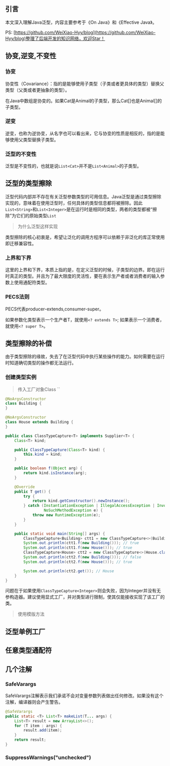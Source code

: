 ## 引言

本文深入理解Java泛型，内容主要参考于《On Java》和《Effective Java》。

PS: [https://github.com/WeiXiao-Hyy/blog](https://github.com/WeiXiao-Hyy/blog)整理了后端开发的知识网络，欢迎Star！

## 协变,逆变,不变性

### 协变

协变性（Covariance）：指的是能够使用子类型（子类或者更具体的类型）替换父类型（父类或者更抽象的类型）。

在Java中数组是协变的。如果Cat是Animal的子类型，那么Cat[]也是Animal[]的子类型。

### 逆变

逆变，也称为逆协变，从名字也可以看出来，它与协变的性质是相反的，指的是能够使用父类型替换子类型。

### 泛型的不变性

泛型是不变性的，也就是说`List<Cat>`并不是`List<Animal>`的子类型。

## 泛型的类型擦除

泛型代码内部并不存在有关泛型参数类型的可用信息。Java泛型是通过类型擦除实现的，意味着在使用泛型时，任何具体的类型信息都将被擦除。因此`List<String>`和`List<Integer>`是在运行时是相同的类型，两者的类型都被“擦除”为它们的原始类型`List`

> 为什么泛型这样实现
>

类型擦除的核心初衷是，希望让泛化的调用方程序可以依赖于非泛化的库正常使用即迁移兼容性。

### 上界和下界

这里的上界和下界，本质上指的是，在定义泛型的时候，子类型的边界。即在运行时真正的类型。并且为了最大限度的灵活性，要在表示生产者或者消费者的输入参数上使用通配符类型。

### PECS法则

PECS代表producer-extends,consumer-super。

如果参数化类型表示一个生产者T，就使用`<? extends T>`; 如果表示一个消费者，就使用`<? super T>`。



## 类型擦除的补偿

由于类型擦除的缘故，失去了在泛型代码中执行某些操作的能力。如何需要在运行时知道确切类型的操作都无法运行。

### 创建类型实例

> 传入工厂对象Class
>`` 

```java
@NoArgsConstructor
class Building {
}

@NoArgsConstructor
class House extends Building {
}

public class ClassTypeCapture<T> implements Supplier<T> {
    Class<T> kind;

    public ClassTypeCapture(Class<T> kind) {
        this.kind = kind;
    }

    public boolean f(Object arg) {
        return kind.isInstance(arg);
    }

    @Override
    public T get() {
        try {
            return kind.getConstructor().newInstance();
        } catch (InstantiationException | IllegalAccessException | InvocationTargetException |
                 NoSuchMethodException e) {
            throw new RuntimeException(e);
        }
    }

    public static void main(String[] args) {
        ClassTypeCapture<Building> ctt1 = new ClassTypeCapture<>(Building.class);
        System.out.println(ctt1.f(new Building())); // true
        System.out.println(ctt1.f(new House())); // true
        ClassTypeCapture<House> ctt2 = new ClassTypeCapture<>(House.class);
        System.out.println(ctt2.f(new Building())); // false
        System.out.println(ctt2.f(new House())); // true

        System.out.println(ctt2.get()); // House
    }
}
```

问题在于如果使用`ClassTypeCapture<Integer>`则会失败，因为Integer并没有无参构造器。建议使用显式工厂，并对类型进行限制，使其仅能接收实现了该工厂的类。

> 使用模版方法
> 



## 泛型单例工厂

## 任意类型通配符

## 几个注解

### SafeVarargs

SafeVarargs注解表示我们承诺不会对变量参数列表做出任何修改。如果没有这个注解，编译器则会产生警告。

```java
@SafeVarargs
public static <T> List<T> makeList(T... args) {
    List<T> result = new ArrayList<>();
    for (T item : args) {
        result.add(item);
    }
    return result;
}
```

### SuppressWarnings("unchecked")